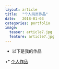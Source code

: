 ```yaml
---
layout: article
title:  "个人网页作品"
date:   2018-01-03
categories: portfolio 
image:
  teaser: article7.jpg
  feature: article7.jpg
---
```

 + 以下是我的作品

 +* [个人作品]( https://a917464280.github.io/portfolio/wangzhan/index.html)
